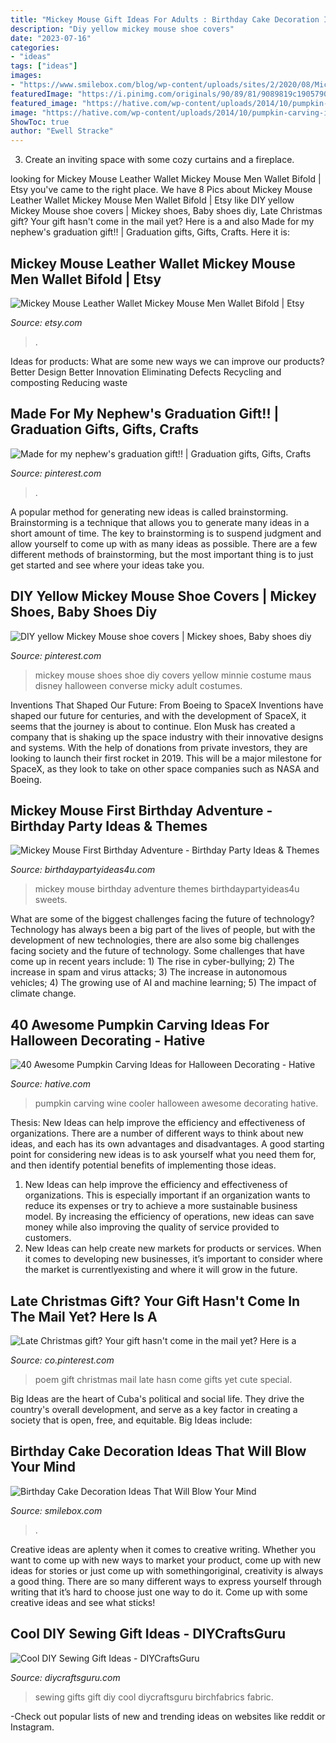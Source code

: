 ```yaml
---
title: "Mickey Mouse Gift Ideas For Adults : Birthday Cake Decoration Ideas That Will Blow Your Mind"
description: "Diy yellow mickey mouse shoe covers"
date: "2023-07-16"
categories:
- "ideas"
tags: ["ideas"]
images:
- "https://www.smilebox.com/blog/wp-content/uploads/sites/2/2020/08/Mickey-Mouse-Birthday-Cake-1015x675-1.jpg"
featuredImage: "https://i.pinimg.com/originals/90/89/81/9089819c190579094a00e64510b0a273.jpg"
featured_image: "https://hative.com/wp-content/uploads/2014/10/pumpkin-carving-ideas/30-wine-cooler-pumpkin.jpg"
image: "https://hative.com/wp-content/uploads/2014/10/pumpkin-carving-ideas/30-wine-cooler-pumpkin.jpg"
ShowToc: true
author: "Ewell Stracke"
---
```



3. Create an inviting space with some cozy curtains and a fireplace. 

	

		
looking for Mickey Mouse Leather Wallet Mickey Mouse Men Wallet Bifold | Etsy you've came to the right place. We have 8 Pics about Mickey Mouse Leather Wallet Mickey Mouse Men Wallet Bifold | Etsy like DIY yellow Mickey Mouse shoe covers | Mickey shoes, Baby shoes diy, Late Christmas gift? Your gift hasn&#039;t come in the mail yet? Here is a and also Made for my nephew&#039;s graduation gift!! | Graduation gifts, Gifts, Crafts. Here it is:
		
    
## Mickey Mouse Leather Wallet Mickey Mouse Men Wallet Bifold | Etsy

<img loading=lazy src="https://i.etsystatic.com/19829071/r/il/d5a4c2/2639993470/il_1588xN.2639993470_5rjl.jpg" onerror="this.onerror=null;this.src='https://tse2.mm.bing.net/th?id=OIP.u87K_qOdB094nyvW0vJXFgHaJp&amp;pid=15.1';" alt="Mickey Mouse Leather Wallet Mickey Mouse Men Wallet Bifold | Etsy">

_Source: etsy.com_

>. 

	

Ideas for products: What are some new ways we can improve our products?
Better Design
Better Innovation
Eliminating Defects
Recycling and composting
Reducing waste

    
## Made For My Nephew&#039;s Graduation Gift!! | Graduation Gifts, Gifts, Crafts

<img loading=lazy src="https://i.pinimg.com/originals/90/89/81/9089819c190579094a00e64510b0a273.jpg" onerror="this.onerror=null;this.src='https://tse1.mm.bing.net/th?id=OIP.fFrYryhQlapqzHSuLTbAMAHaJ4&amp;pid=15.1';" alt="Made for my nephew&#039;s graduation gift!! | Graduation gifts, Gifts, Crafts">

_Source: pinterest.com_

>. 

	

A popular method for generating new ideas is called brainstorming. Brainstorming is a technique that allows you to generate many ideas in a short amount of time. The key to brainstorming is to suspend judgment and allow yourself to come up with as many ideas as possible. There are a few different methods of brainstorming, but the most important thing is to just get started and see where your ideas take you.

    
## DIY Yellow Mickey Mouse Shoe Covers | Mickey Shoes, Baby Shoes Diy

<img loading=lazy src="https://i.pinimg.com/originals/04/b5/36/04b536531b93bedbafce24e3341bd758.jpg" onerror="this.onerror=null;this.src='https://tse3.mm.bing.net/th?id=OIP.nlsLdDlEmiMhecYEZ1paFwHaJ4&amp;pid=15.1';" alt="DIY yellow Mickey Mouse shoe covers | Mickey shoes, Baby shoes diy">

_Source: pinterest.com_

>mickey mouse shoes shoe diy covers yellow minnie costume maus disney halloween converse micky adult costumes. 

	

Inventions That Shaped Our Future: From Boeing to SpaceX
Inventions have shaped our future for centuries, and with the development of SpaceX, it seems that the journey is about to continue. Elon Musk has created a company that is shaking up the space industry with their innovative designs and systems. With the help of donations from private investors, they are looking to launch their first rocket in 2019. This will be a major milestone for SpaceX, as they look to take on other space companies such as NASA and Boeing.

    
## Mickey Mouse First Birthday Adventure - Birthday Party Ideas &amp; Themes

<img loading=lazy src="http://birthdaypartyideas4u.com/wp-content/uploads/2018/04/Mickey-Mouse-First-Birthday-Adventure-Sweets.jpg" onerror="this.onerror=null;this.src='https://tse2.mm.bing.net/th?id=OIP.4d68PqLrVWf2BzO1pzwKxAHaK2&amp;pid=15.1';" alt="Mickey Mouse First Birthday Adventure - Birthday Party Ideas &amp; Themes">

_Source: birthdaypartyideas4u.com_

>mickey mouse birthday adventure themes birthdaypartyideas4u sweets. 

	

What are some of the biggest challenges facing the future of technology?
Technology has always been a big part of the lives of people, but with the development of new technologies, there are also some big challenges facing society and the future of technology. Some challenges that have come up in recent years include: 1) The rise in cyber-bullying; 2) The increase in spam and virus attacks; 3) The increase in autonomous vehicles; 4) The growing use of AI and machine learning; 5) The impact of climate change.

    
## 40 Awesome Pumpkin Carving Ideas For Halloween Decorating - Hative

<img loading=lazy src="https://hative.com/wp-content/uploads/2014/10/pumpkin-carving-ideas/30-wine-cooler-pumpkin.jpg" onerror="this.onerror=null;this.src='https://tse4.mm.bing.net/th?id=OIP.8FEsfgfBW_9Kq2kfCDJ__AHaLr&amp;pid=15.1';" alt="40 Awesome Pumpkin Carving Ideas for Halloween Decorating - Hative">

_Source: hative.com_

>pumpkin carving wine cooler halloween awesome decorating hative. 

	

Thesis:
New Ideas can help improve the efficiency and effectiveness of organizations.
There are a number of different ways to think about new ideas, and each has its own advantages and disadvantages. A good starting point for considering new ideas is to ask yourself what you need them for, and then identify potential benefits of implementing those ideas.
1) New Ideas can help improve the efficiency and effectiveness of organizations.  This is especially important if an organization wants to reduce its expenses or try to achieve a more sustainable business model. By increasing the efficiency of operations, new ideas can save money while also improving the quality of service provided to customers. 
2) New Ideas can help create new markets for products or services. When it comes to developing new businesses, it’s important to consider where the market is currentlyexisting and where it will grow in the future.

    
## Late Christmas Gift? Your Gift Hasn&#039;t Come In The Mail Yet? Here Is A

<img loading=lazy src="https://i.pinimg.com/736x/70/c5/e1/70c5e1e26034d3b4a75230170fcad1fd--poem-come-in.jpg" onerror="this.onerror=null;this.src='https://tse1.mm.bing.net/th?id=OIP.8uo-Y82FAqQ0_RaPIu1MMAHaFl&amp;pid=15.1';" alt="Late Christmas gift? Your gift hasn&#039;t come in the mail yet? Here is a">

_Source: co.pinterest.com_

>poem gift christmas mail late hasn come gifts yet cute special. 

	

Big Ideas are the heart of Cuba's political and social life. They drive the country's overall development, and serve as a key factor in creating a society that is open, free, and equitable. Big Ideas include:

    
## Birthday Cake Decoration Ideas That Will Blow Your Mind

<img loading=lazy src="https://www.smilebox.com/blog/wp-content/uploads/sites/2/2020/08/Mickey-Mouse-Birthday-Cake-1015x675-1.jpg" onerror="this.onerror=null;this.src='https://tse1.mm.bing.net/th?id=OIP.a3ypE02tEI7NNVWVZD40_AHaE7&amp;pid=15.1';" alt="Birthday Cake Decoration Ideas That Will Blow Your Mind">

_Source: smilebox.com_

>. 

	

Creative ideas are aplenty when it comes to creative writing. Whether you want to come up with new ways to market your product, come up with new ideas for stories or just come up with somethingoriginal, creativity is always a good thing. There are so many different ways to express yourself through writing that it’s hard to choose just one way to do it. Come up with some creative ideas and see what sticks!

    
## Cool DIY Sewing Gift Ideas - DIYCraftsGuru

<img loading=lazy src="https://www.diycraftsguru.com/wp-content/uploads/2016/03/06-sewing-gifts-featured-image.jpg" onerror="this.onerror=null;this.src='https://tse1.mm.bing.net/th?id=OIP.ZJ-OvAdf36MsbKNBsQX4uwHaLH&amp;pid=15.1';" alt="Cool DIY Sewing Gift Ideas - DIYCraftsGuru">

_Source: diycraftsguru.com_

>sewing gifts gift diy cool diycraftsguru birchfabrics fabric. 

	

-Check out popular lists of new and trending ideas on websites like reddit or Instagram.

